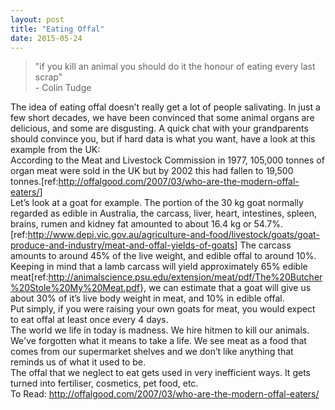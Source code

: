```yaml
---
layout: post
title: "Eating Offal"
date: 2015-05-24
---
```

<div>
<blockquote>
<div>"if you kill an animal you should do it the honour of eating every last scrap"</div>
<div>- Colin Tudge</div>
<div></div></blockquote>
</div>
<div>The idea of eating offal doesn’t really get a lot of people salivating. In just a few short decades, we have been convinced that some animal organs are delicious, and some are disgusting. A quick chat with your grandparents should convince you, but if hard data is what you want, have a look at this example from the UK:</div>
<div>According to the Meat and Livestock Commission in 1977, 105,000 tonnes of organ meat were sold in the UK but by 2002 this had fallen to 19,500 tonnes.[ref:<a href="http://offalgood.com/2007/03/who-are-the-modern-offal-eaters/">http://offalgood.com/2007/03/who-are-the-modern-offal-eaters/</a>]</div>
<div>Let’s look at a goat for example. The portion of the 30 kg goat normally regarded as edible in Australia, the carcass, liver, heart, intestines, spleen, brains, rumen and kidney fat amounted to about 16.4 kg or 54.7%.[ref:<a href="http://www.depi.vic.gov.au/agriculture-and-food/livestock/goats/goat-produce-and-industry/meat-and-offal-yields-of-goats">http://www.depi.vic.gov.au/agriculture-and-food/livestock/goats/goat-produce-and-industry/meat-and-offal-yields-of-goats</a>] The carcass amounts to around 45% of the live weight, and edible offal to around 10%. Keeping in mind that a lamb carcass will yield approximately 65% edible meat[ref:<a href="http://animalscience.psu.edu/extension/meat/pdf/The%20Butcher%20Stole%20My%20Meat.pdf">http://animalscience.psu.edu/extension/meat/pdf/The%20Butcher%20Stole%20My%20Meat.pdf</a>}, we can estimate that a goat will give us about 30% of it’s live body weight in meat, and 10% in edible offal.</div>
<div>Put simply, if you were raising your own goats for meat, you would expect to eat offal at least once every 4 days.</div>
<div>The world we life in today is madness. We hire hitmen to kill our animals. We've forgotten what it means to take a life. We see meat as a food that comes from our supermarket shelves and we don’t like anything that reminds us of what it used to be.</div>
<div>The offal that we neglect to eat gets used in very inefficient ways. It gets turned into fertiliser, cosmetics, pet food, etc.</div>
<div></div>
<div>To Read: <a href="http://offalgood.com/2007/03/who-are-the-modern-offal-eaters/">http://offalgood.com/2007/03/who-are-the-modern-offal-eaters/</a></div>
<div></div>
<div></div>
